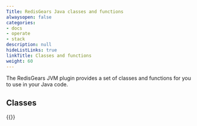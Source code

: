 ```yaml
---
Title: RedisGears Java classes and functions
alwaysopen: false
categories:
- docs
- operate
- stack
description: null
hideListLinks: true
linkTitle: Classes and functions
weight: 60
---
```


The RedisGears JVM plugin provides a set of classes and functions for you to use in your Java code.

## Classes

{{<table-children columnNames="Class,Description" columnSources="LinkTitle,Description" enableLinks="LinkTitle">}}